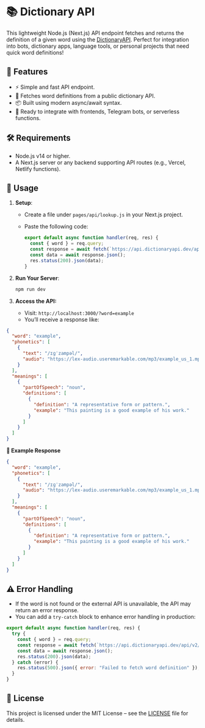 # 📚 Dictionary API

This lightweight Node.js (Next.js) API endpoint fetches and returns the definition of a given word using the [DictionaryAPI](https://dictionaryapi.dev/). Perfect for integration into bots, dictionary apps, language tools, or personal projects that need quick word definitions!

## 🚀 Features

- ⚡ Simple and fast API endpoint.
- 🔄 Fetches word definitions from a public dictionary API.
- 📦 Built using modern async/await syntax.
- 🔐 Ready to integrate with frontends, Telegram bots, or serverless functions.

## 🛠️ Requirements

- Node.js v14 or higher.
- A Next.js server or any backend supporting API routes (e.g., Vercel, Netlify functions).

## 📡 Usage

1. **Setup**:
   - Create a file under `pages/api/lookup.js` in your Next.js project.
   - Paste the following code:

     ```js
     export default async function handler(req, res) {
       const { word } = req.query;
       const response = await fetch(`https://api.dictionaryapi.dev/api/v2/entries/en/${word}`);
       const data = await response.json();
       res.status(200).json(data);
     }
     ```

2. **Run Your Server**:
   ```bash
   npm run dev
   ```

3. **Access the API:**
   - Visit: `http://localhost:3000/?word=example`
   - You’ll receive a response like:
```json
{
  "word": "example",
  "phonetics": [
    {
      "text": "/ɪɡˈzampəl/",
      "audio": "https://lex-audio.useremarkable.com/mp3/example_us_1.mp3"
    }
  ],
  "meanings": [
    {
      "partOfSpeech": "noun",
      "definitions": [
        {
          "definition": "A representative form or pattern.",
          "example": "This painting is a good example of his work."
        }
      ]
    }
  ]
}
```

**📄 Example Response**
```json
{
  "word": "example",
  "phonetics": [
    {
      "text": "/ɪɡˈzampəl/",
      "audio": "https://lex-audio.useremarkable.com/mp3/example_us_1.mp3"
    }
  ],
  "meanings": [
    {
      "partOfSpeech": "noun",
      "definitions": [
        {
          "definition": "A representative form or pattern.",
          "example": "This painting is a good example of his work."
        }
      ]
    }
  ]
}
```

## ⚠️ Error Handling

- If the word is not found or the external API is unavailable, the API may return an error response.
- You can add a `try-catch` block to enhance error handling in production:
```js
export default async function handler(req, res) {
  try {
    const { word } = req.query;
    const response = await fetch(`https://api.dictionaryapi.dev/api/v2/entries/en/${word}`);
    const data = await response.json();
    res.status(200).json(data);
  } catch (error) {
    res.status(500).json({ error: "Failed to fetch word definition" });
  }
}
```

## 📝 License

This project is licensed under the MIT License – see the [LICENSE](https://github.com/NotFlexCoder/dictionary-api/blob/main/LICENSE) file for details.
